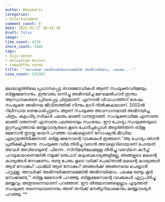 ```yaml
---
author: Beaumaris
categories:
- Entertainment
comment_count: 0
date: 2022-03-17 10:41:36
draft: false
image: ''
like_count: 4126
share_count: 3446
tags:
- biju menon
- malayalam movies
- samyuktha varma
title: '"അവള്‍ക്ക് അഭിനയിക്കണമെങ്കില്‍ അഭിനയിക്കാം, പക്ഷെ...."'
view_count: 125362
---
```


മലയാളത്തിലെ പ്രധാനപ്പെട്ട താരജോഡികൾ ആണ് സംയുക്തവർമ്മയും ബിജുമേനോനും. ഇരുവരും ഒന്നിച്ചു അഭിനയിച്ച മേഘമൽഹാർ ഇന്നും ആസ്വാദകരുടെ പ്രിയപ്പെട്ട ചിത്രമാണ്. എന്നാൽ വിവാഹത്തിന് ശേഷം സംയുക്ത അഭിനയ ജീവിതത്തിൽ നിന്നും മാറി നിൽക്കുകയാണ്. 2002ല്‍ റിലീസായ തെങ്കാശിപ്പട്ടണം ആണ് സംയുക്ത അവസാനമായി അഭിനയിച്ച ചിത്രം. കളംവിട്ട നടികൾ പലരും മടങ്ങി വന്നുതുടങ്ങി. സംയുക്തവർമ്മ എന്നാണു മടങ്ങി വരുന്നത് എന്നാണു പലരുടെയും സംശയം. ഈ ചോദ്യം സംയുക്തയുടെ ഉറ്റസുഹൃത്തായ മഞ്ജുവാര്യരുടെ കൂടെ ചോദിച്ചപ്പോൾ അടുത്തിരുന്ന ബിജു മേനോൻ ഇടയ്ക്കു കയറി പറഞ്ഞ വാക്കുകളാണ് സോഷ്യൽ മീഡിയ ഏറ്റെടുത്തിരിക്കുന്നത്. ബിജു മേനോന്റെ വാക്കുകൾ ഇങ്ങനെ "ആ ചോദ്യം ഞാന്‍ പ്രതീക്ഷിച്ചിരുന്നു. സംയുക്ത വര്‍മ തിരിച്ചു വരാന്‍ അവളെവിടെയാണ് പോയത്. അവള്‍ അവിടെയുണ്ട്. പിന്നെ.. സിനിമയിലേക്കുള്ള തിരിച്ചു വരവിനെ കുറിച്ച് പറയുകയാണെങ്കില്‍ നമുക്ക് ഒരുപാട് കുടുംബകാര്യങ്ങളില്ലേ, ഞങ്ങളുടെ മകന്റെ കാര്യങ്ങള്‍ നോക്കണം. രണ്ടു പേരും കൂടെ വര്‍ക്ക് ചെയ്‌താൽ മകന്റെ കാര്യങ്ങള്‍ ആര് നോക്കും? ഫാമിലി ആര് നോക്കും? ഞങ്ങള്‍ക്ക് അങ്ങനയെ ചെയ്യാന്‍ പറ്റുള്ളു. അവള്‍ക്ക് അഭിനയിക്കണമെങ്കില്‍ അഭിനയിക്കാം. പക്ഷെ രണ്ടും കൂടി നോക്കണ്ടേ,’" ബിജു മേനോന്‍ പറഞ്ഞു. ബിജുമേനോന്റെ വാക്കുകൾ ഏറ്റുപിടിച്ചു മഞ്ജുവും അതുതന്നെയാണ് പറഞ്ഞത്. ഈ തീരുമാനങ്ങളെല്ലാം എടുത്തത് സംയുക്ത തന്നെയാണെന്നും അത് തനിക്ക് നേരിട്ടറിയാമെന്നും മഞ്ജുവാര്യർ പറഞ്ഞു. **